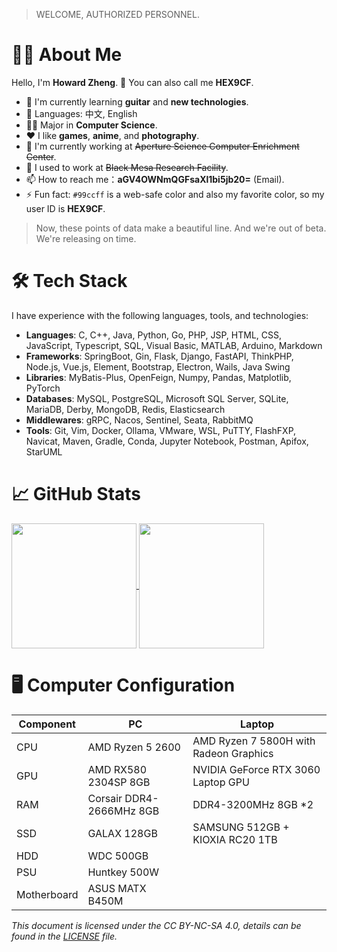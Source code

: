 > WELCOME, AUTHORIZED PERSONNEL.

# 👨‍💻 About Me

Hello, I'm **Howard Zheng**. 👋 You can also call me **HEX9CF**. 

- 🌱 I'm currently learning **guitar** and **new technologies**.
- 📝 Languages: 中文, English
- 🧑‍🎓 Major in **Computer Science**.
- ❤️ I like **games**, **anime**, and **photography**.
- 💼 I'm currently working at ~~Aperture Science Computer Enrichment Center~~.
- 🏢 I used to work at ~~Black Mesa Research Facility~~.
- 📫 How to reach me：**aGV4OWNmQGFsaXl1bi5jb20=** (Email).
- ⚡ Fun fact: `#99ccff` is a web-safe color and also my favorite color, so my user ID is **HEX9CF**.

> Now, these points of data make a beautiful line. And we're out of beta. We're releasing on time.

# 🛠 Tech Stack

I have experience with the following languages, tools, and technologies:

- **Languages**: C, C++, Java, Python, Go, PHP, JSP, HTML, CSS, JavaScript, Typescript, SQL, Visual Basic, MATLAB, Arduino, Markdown
- **Frameworks**: SpringBoot, Gin, Flask, Django, FastAPI, ThinkPHP, Node.js, Vue.js, Element, Bootstrap, Electron, Wails, Java Swing 
- **Libraries**: MyBatis-Plus, OpenFeign, Numpy, Pandas, Matplotlib, PyTorch
- **Databases**: MySQL, PostgreSQL, Microsoft SQL Server, SQLite, MariaDB, Derby, MongoDB, Redis, Elasticsearch
- **Middlewares**: gRPC, Nacos, Sentinel, Seata, RabbitMQ
- **Tools**: Git, Vim, Docker, Ollama, VMware, WSL, PuTTY, FlashFXP, Navicat, Maven, Gradle, Conda, Jupyter Notebook, Postman, Apifox, StarUML

# 📈 GitHub Stats

<a href="#">
  <img height=200 align="center" src="https://github-readme-stats.vercel.app/api?username=HEX9CF&theme=dark&show_icons=true" />
</a>
<a href="#">
  <img height=200 align="center" src="https://github-readme-stats.vercel.app/api/top-langs/?username=HEX9CF&layout=compact&langs_count=12&theme=dark&card_width=320" />
</a>

# 🖥️ Computer Configuration

| Component   | PC                       | Laptop                                 |
|-------------|--------------------------|----------------------------------------|
| CPU         | AMD Ryzen 5 2600         | AMD Ryzen 7 5800H with Radeon Graphics |
| GPU         | AMD RX580 2304SP 8GB     | NVIDIA GeForce RTX 3060 Laptop GPU     |
| RAM         | Corsair DDR4-2666MHz 8GB | DDR4-3200MHz 8GB *2                    |
| SSD         | GALAX 128GB              | SAMSUNG 512GB + KIOXIA RC20 1TB        |
| HDD         | WDC 500GB                |                                        |
| PSU         | Huntkey 500W             |                                        |
| Motherboard | ASUS MATX B450M          |                                        |

*This document is licensed under the CC BY-NC-SA 4.0, details can be found in the [LICENSE](LICENSE) file.*
